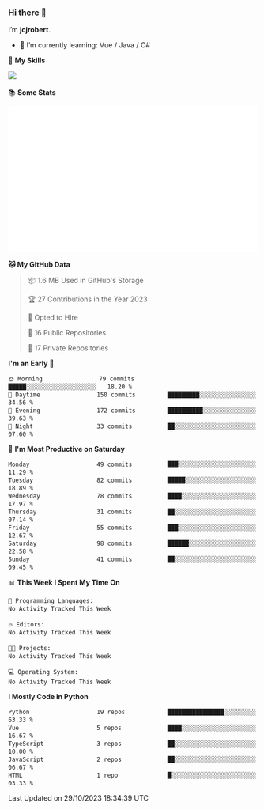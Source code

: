 ### Hi there 👋

I’m **jcjrobert**.

- 🌱 I’m currently learning: Vue / Java / C#

🌟 **My Skills**

![](https://img.shields.io/badge/-Python-3e74a2?style=flat-square&logo=Python&logoColor=fff)

📚 **Some Stats**

![](https://github.com/jcjrobert/github-stats/blob/master/generated/overview.svg)

<!--START_SECTION:waka-->
**🐱 My GitHub Data** 

> 📦 1.6 MB Used in GitHub's Storage 
 > 
> 🏆 27 Contributions in the Year 2023
 > 
> 💼 Opted to Hire
 > 
> 📜 16 Public Repositories 
 > 
> 🔑 17 Private Repositories 
 > 
**I'm an Early 🐤** 

```text
🌞 Morning                79 commits          █████░░░░░░░░░░░░░░░░░░░░   18.20 % 
🌆 Daytime                150 commits         █████████░░░░░░░░░░░░░░░░   34.56 % 
🌃 Evening                172 commits         ██████████░░░░░░░░░░░░░░░   39.63 % 
🌙 Night                  33 commits          ██░░░░░░░░░░░░░░░░░░░░░░░   07.60 % 
```
📅 **I'm Most Productive on Saturday** 

```text
Monday                   49 commits          ███░░░░░░░░░░░░░░░░░░░░░░   11.29 % 
Tuesday                  82 commits          █████░░░░░░░░░░░░░░░░░░░░   18.89 % 
Wednesday                78 commits          ████░░░░░░░░░░░░░░░░░░░░░   17.97 % 
Thursday                 31 commits          ██░░░░░░░░░░░░░░░░░░░░░░░   07.14 % 
Friday                   55 commits          ███░░░░░░░░░░░░░░░░░░░░░░   12.67 % 
Saturday                 98 commits          ██████░░░░░░░░░░░░░░░░░░░   22.58 % 
Sunday                   41 commits          ██░░░░░░░░░░░░░░░░░░░░░░░   09.45 % 
```


📊 **This Week I Spent My Time On** 

```text
💬 Programming Languages: 
No Activity Tracked This Week

🔥 Editors: 
No Activity Tracked This Week

🐱‍💻 Projects: 
No Activity Tracked This Week

💻 Operating System: 
No Activity Tracked This Week
```

**I Mostly Code in Python** 

```text
Python                   19 repos            ████████████████░░░░░░░░░   63.33 % 
Vue                      5 repos             ████░░░░░░░░░░░░░░░░░░░░░   16.67 % 
TypeScript               3 repos             ██░░░░░░░░░░░░░░░░░░░░░░░   10.00 % 
JavaScript               2 repos             ██░░░░░░░░░░░░░░░░░░░░░░░   06.67 % 
HTML                     1 repo              █░░░░░░░░░░░░░░░░░░░░░░░░   03.33 % 
```




 Last Updated on 29/10/2023 18:34:39 UTC
<!--END_SECTION:waka-->
